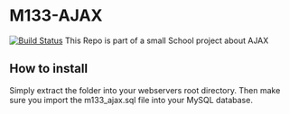 # M133-AJAX
[![Build Status](https://travis-ci.org/Hoi15A/M133-AJAX.svg?branch=master)](https://travis-ci.org/Hoi15A/M133-AJAX)
This Repo is part of a small School project about AJAX

## How to install
Simply extract the folder into your webservers root directory. Then make sure you import the m133_ajax.sql file into your MySQL database.
